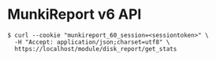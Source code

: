 # MunkiReport v6 API #

```shell 
$ curl --cookie "munkireport_60_session=<sessiontoken>" \
  -H "Accept: application/json;charset=utf8" \
  https://localhost/module/disk_report/get_stats

```
